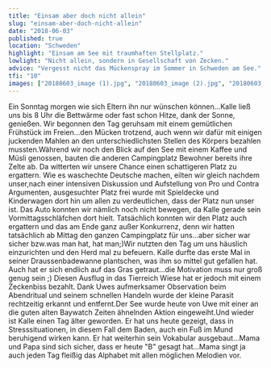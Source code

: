 ```yaml
---
title: "Einsam aber doch nicht allein"
slug: "einsam-aber-doch-nicht-allein"
date: "2018-06-03"
published: true
location: "Schweden"
highlight: "Einsam am See mit traumhaften Stellplatz."
lowlight: "Nicht allein, sondern in Gesellschaft von Zecken."
advice: "Vergesst nicht das Mückenspray im Sommer in Schweden am See."
tfi: "10"
images: ["20180603_image (1).jpg", "20180603_image (2).jpg", "20180603_image (3).jpg", "20180603_image (4).jpg", "20180603_image (5).jpg", "20180603_image (6).jpg", "20180603_image (7).jpg", "20180603_image (8).jpg"]
---
```


Ein Sonntag morgen wie sich Eltern ihn nur wünschen können...Kalle ließ uns bis 8 Uhr die Bettwärme oder fast schon Hitze, dank der Sonne, genießen. Wir begonnen den Tag geruhsam mit einem gemütlichen Frühstück im Freien...den Mücken trotzend, auch wenn wir dafür mit einigen juckenden Mahlen an den unterschiedlichsten Stellen des Körpers bezahlen mussten.Während wir noch den Blick auf den See mit einem Kaffee und Müsli genossen, bauten die anderen Campingplatz Bewohner bereits ihre Zelte ab. Da witterten wir unsere Chance einen schattigeren Platz zu ergattern. Wie es waschechte Deutsche machen, eilten wir gleich nachdem unser,nach einer intensiven Diskussion und Aufstellung von Pro und Contra Argumenten, ausgesuchter Platz frei wurde mit Spieldecke und Kinderwagen dort hin um allen zu verdeutlichen, dass der Platz nun unser ist. Das Auto konnten wir nämlich noch nicht bewegen, da Kalle gerade sein Vormittagsschläfchen dort hielt. Tatsächlich konnten wir den Platz auch ergattern und das am Ende ganz außer Konkurrenz, denn wir hatten tatsächlich ab Mittag den ganzen Campingplatz für uns...aber sicher war sicher bzw.was man hat, hat man;)Wir nutzten den Tag um uns häuslich einzurichten und den Herd mal zu befeuern. Kalle durfte das erste Mal in seiner Draussenbadewanne plantschen, was ihm so mittel gut gefallen hat. Auch hat er sich endlich auf das Gras getraut...die Motivation muss nur groß genug sein ;) Diesen Ausflug in das Tierreich Wiese hat er jedoch mit einem Zeckenbiss bezahlt. Dank Uwes aufmerksamer Observation beim Abendritual und seinem schnellen Handeln wurde der kleine Parasit rechtzeitig erkannt und entfernt.Der See wurde heute von Uwe mit einer an die guten alten Baywatch Zeiten ähnelnden Aktion eingeweiht.Und wieder ist Kalle einen Tag älter geworden. Er hat uns heute gezeigt, dass in Stresssituationen, in diesem Fall dem Baden, auch ein Fuß im Mund beruhigend wirken kann. Er hat weiterhin sein Vokabular ausgebaut...Mama und Papa sind sich sicher, dass er heute "B" gesagt hat...Mama singt ja auch jeden Tag fleißig das Alphabet mit allen möglichen Melodien vor.
